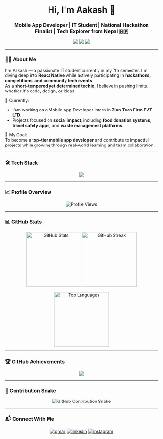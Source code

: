 <h1 align="center">Hi, I'm Aakash  🌌</h1>
<h3 align="center">Mobile App Developer | IT Student | National Hackathon Finalist | Tech Explorer from Nepal 🇳🇵</h3>

<p align="center">
  <a href="mailto:aakash.karki2059@gmail.com"><img src="https://img.shields.io/badge/Email-aakash.karki2059@gmail.com-red?style=for-the-badge&logo=gmail"></a>
  <a href="https://www.linkedin.com/in/aakash-karki-701386327/"><img src="https://img.shields.io/badge/LinkedIn-AakashKarkey-blue?style=for-the-badge&logo=linkedin"></a>
  <a href="https://instagram.com/aakash_karkey/"><img src="https://img.shields.io/badge/Instagram-@aakash_karkey-purple?style=for-the-badge&logo=instagram"></a>
</p>

---

### 👨‍💻 About Me
I'm Aakash — a passionate IT student currently in my 7th semester. I'm diving deep into **React Native** while actively participating in **hackathons, competitions, and community tech events**.  
As a **short-tempered yet determined techie**, I believe in pushing limits, whether it's code, design, or ideas.

🔭 Currently:  
- I'am working as a Mobile App Developer intern in **Zion Tech Firm PVT LTD**.  
- Projects focused on **social impact**, including **food donation systems**, **travel safety apps**, and **waste management platforms**.

🎯 My Goal:  
To become a **top-tier mobile app developer** and contribute to impactful projects while growing through real-world learning and team collaboration.

---

### 🛠️ Tech Stack

<p align="center">
  <img src="https://skillicons.dev/icons?i=js,cpp,java,html,css,react,nodejs,express,mongodb,git,github,figma,vscode,vercel,postman" />
</p>

---

### 📈 Profile Overview

<p align="center">
  <img src="https://komarev.com/ghpvc/?username=AakashKarkey&label=Profile%20Views&color=blue&style=for-the-badge" alt="Profile Views" />
</p>

---

### 📊 GitHub Stats

<p align="center">
  <img src="https://github-readme-stats.vercel.app/api?username=AakashKarkey&show_icons=true&theme=radical" alt="GitHub Stats" height="180px"/>
  <img src="https://github-readme-streak-stats.herokuapp.com/?user=AakashKarkey&theme=radical&hide_border=true" alt="GitHub Streak" height="180px"/>
</p>

<p align="center">
  <img src="https://github-readme-stats.vercel.app/api/top-langs/?username=AakashKarkey&layout=compact&theme=radical" alt="Top Languages" height="180px"/>
</p>

---

### 🏆 GitHub Achievements

<p align="center">
  <img src="https://github-profile-trophy.vercel.app/?username=AakashKarkey&theme=radical&margin-w=10&margin-h=10&no-bg=true&no-frame=true" />
</p>

---

### 🐍 Contribution Snake

<p align="center">
  <img src="https://raw.githubusercontent.com/AakashKarkey/AakashKarkey/output/github-contribution-grid-snake-dark.svg" alt="GitHub Contribution Snake" />
</p>

---

### 📬 Connect With Me

<p align="center">
  <a href="mailto:aakash.karki2059@gmail.com"><img src="https://skillicons.dev/icons?i=gmail" alt="gmail" /></a>
  <a href="https://www.linkedin.com/in/aakash-karki-701386327/"><img src="https://skillicons.dev/icons?i=linkedin" alt="linkedin" /></a>
  <a href="https://instagram.com/aakash_karkey"><img src="https://skillicons.dev/icons?i=instagram" alt="instagram" /></a>
</p>
